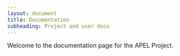 ```yaml
---
layout: document
title: Documentation
subheading: Project and user docs
---
```


Welcome to the documentation page for the APEL Project.
